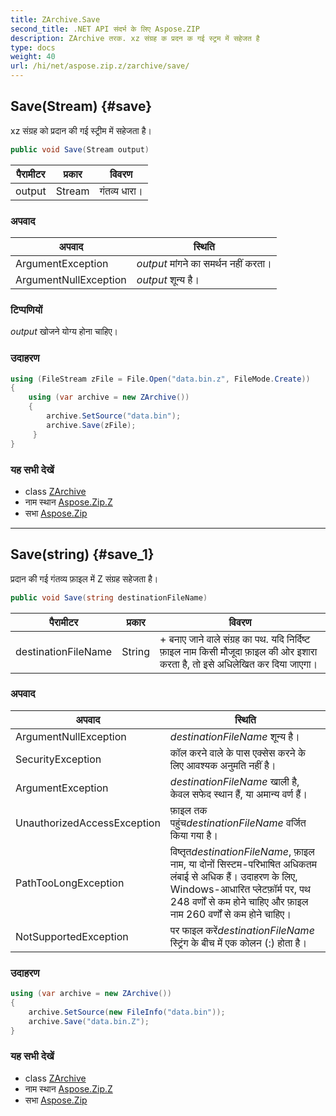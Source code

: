 ```yaml
---
title: ZArchive.Save
second_title: .NET API संदर्भ के लिए Aspose.ZIP
description: ZArchive तरक. xz संग्रह क प्रदन क गई स्ट्रम में सहेजत है
type: docs
weight: 40
url: /hi/net/aspose.zip.z/zarchive/save/
---
```

## Save(Stream) {#save}

xz संग्रह को प्रदान की गई स्ट्रीम में सहेजता है।

```csharp
public void Save(Stream output)
```

| पैरामीटर | प्रकार | विवरण |
| --- | --- | --- |
| output | Stream | गंतव्य धारा। |

### अपवाद

| अपवाद | स्थिति |
| --- | --- |
| ArgumentException | *output* मांगने का समर्थन नहीं करता। |
| ArgumentNullException | *output* शून्य है। |

### टिप्पणियों

*output* खोजने योग्य होना चाहिए।

### उदाहरण

```csharp
using (FileStream zFile = File.Open("data.bin.z", FileMode.Create))
{
    using (var archive = new ZArchive())
    {
        archive.SetSource("data.bin");
        archive.Save(zFile);
     }
}
```

### यह सभी देखें

* class [ZArchive](../)
* नाम स्थान [Aspose.Zip.Z](../../zarchive/)
* सभा [Aspose.Zip](../../../)

---

## Save(string) {#save_1}

प्रदान की गई गंतव्य फ़ाइल में Z संग्रह सहेजता है।

```csharp
public void Save(string destinationFileName)
```

| पैरामीटर | प्रकार | विवरण |
| --- | --- | --- |
| destinationFileName | String | + बनाए जाने वाले संग्रह का पथ. यदि निर्दिष्ट फ़ाइल नाम किसी मौजूदा फ़ाइल की ओर इशारा करता है, तो इसे अधिलेखित कर दिया जाएगा। |

### अपवाद

| अपवाद | स्थिति |
| --- | --- |
| ArgumentNullException | *destinationFileName* शून्य है। |
| SecurityException | कॉल करने वाले के पास एक्सेस करने के लिए आवश्यक अनुमति नहीं है। |
| ArgumentException | *destinationFileName* खाली है, केवल सफेद स्थान हैं, या अमान्य वर्ण हैं। |
| UnauthorizedAccessException | फ़ाइल तक पहुंच*destinationFileName* वर्जित किया गया है। |
| PathTooLongException | विष्तृत*destinationFileName*, फ़ाइल नाम, या दोनों सिस्टम-परिभाषित अधिकतम लंबाई से अधिक हैं। उदाहरण के लिए, Windows-आधारित प्लेटफ़ॉर्म पर, पथ 248 वर्णों से कम होने चाहिए और फ़ाइल नाम 260 वर्णों से कम होने चाहिए। |
| NotSupportedException | पर फाइल करें*destinationFileName* स्ट्रिंग के बीच में एक कोलन (:) होता है। |

### उदाहरण

```csharp
using (var archive = new ZArchive()) 
{
    archive.SetSource(new FileInfo("data.bin"));
    archive.Save("data.bin.Z");
}
```

### यह सभी देखें

* class [ZArchive](../)
* नाम स्थान [Aspose.Zip.Z](../../zarchive/)
* सभा [Aspose.Zip](../../../)


